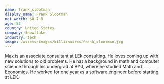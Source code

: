```yaml
---
name: frank_slootman
display_name: Frank Slootman
net_worth: $0.7 B
age: 52
country: United States
company: Snowflake
industry: tech
image: /assets/images/billionaires/frank_slootman.jpg
---
```

Max is an associate consultant at LEK consulting. He loves coming up with new solutions to old problems. He has a background in math and computer science through his undergrad at BYU, where he studied Math and Economics. He worked for one year as a software engineer before starting at LEK.
